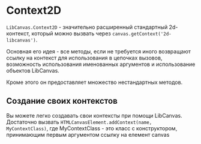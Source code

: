 Context2D
=========

`LibCanvas.Context2D` - значительно расширенный стандартный 2d-контекст, который можно вызвать через `canvas.getContext('2d-libcanvas')`.

Основная его идея - все методы, если не требуется иного возвращают ссылку на контекст для использования в цепочках вызовов, возможность использования именованных аргументов и использование объектов LibCanvas.

Кроме этого он предоставляет множество нестандартных методов.

## Создание своих контекстов

Вы можете легко создавать свои контексты при помощи LibCanvas.
Достаточно вызвать `HTMLCanvasElement.addContext(name, MyContextClass)`, где MyContextClass - это класс с конструктором, принимающим первым аргументом ссылку на елемент canvas

